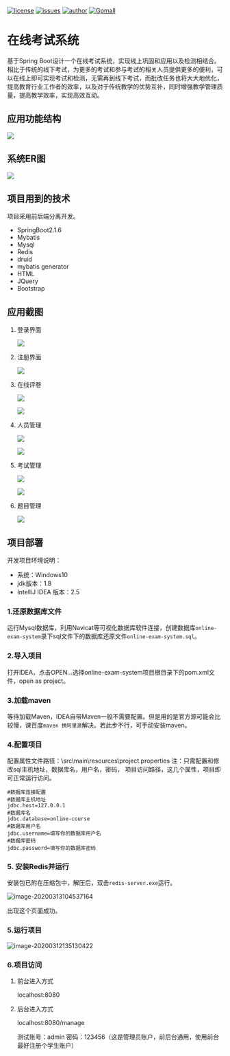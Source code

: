 [![license](https://img.shields.io/hexpm/l/plug.svg?style=flat-square)](https://github.com/2227324689/ToBeBetter/blob/master/LICENSE) [![issues](https://img.shields.io/bitbucket/issues-raw/2227324689/ToBeBetter.svg?style=flat-square)](https://github.com/blankjee/rail-ticketing-system/issues) [![author](https://img.shields.io/badge/author-blankjee-blue.svg?style=flat-square)](#) [![Gpmall](https://img.shields.io/badge/tech-springboot-red.svg?style=flat-square)](#)

# 在线考试系统

基于Spring Boot设计一个在线考试系统，实现线上巩固和应用以及检测相结合。相比于传统的线下考试，为更多的考试和参与考试的相关人员提供更多的便利，可以在线上即可实现考试和检测，无需再到线下考试，而批改任务也将大大地优化，提高教育行业工作者的效率，以及对于传统教学的优势互补，同时增强教学管理质量，提高教学效率，实现高效互动。

## 应用功能结构

![](https://gitee.com/blankjee/pic-bed/raw/master/images/20200520175424.png)

## 系统ER图

![](https://gitee.com/blankjee/pic-bed/raw/master/images/20200520181118.png)

## 项目用到的技术

项目采用前后端分离开发。 

* SpringBoot2.1.6
* Mybatis
* Mysql
* Redis
* druid
* mybatis generator
* HTML
* JQuery
* Bootstrap

## 应用截图

1. 登录界面

   ![](https://gitee.com/blankjee/pic-bed/raw/master/images/20200520175720.png)

2. 注册界面

   ![](https://gitee.com/blankjee/pic-bed/raw/master/images/20200520175738.png)

3. 在线评卷

   ![](https://gitee.com/blankjee/pic-bed/raw/master/images/20200520175855.png)

   ![](https://gitee.com/blankjee/pic-bed/raw/master/images/20200520175908.png)

4. 人员管理

   ![](https://gitee.com/blankjee/pic-bed/raw/master/images/20200520175948.png)

   ![](https://gitee.com/blankjee/pic-bed/raw/master/images/20200520180005.png)

5. 考试管理

   ![](https://gitee.com/blankjee/pic-bed/raw/master/images/20200520180027.png)

   ![](https://gitee.com/blankjee/pic-bed/raw/master/images/20200520180052.png)

6. 题目管理

   ![](https://gitee.com/blankjee/pic-bed/raw/master/images/20200520180126.png)

## 项目部署

开发项目环境说明：

- 系统：Windows10 
- jdk版本：1.8
- IntelliJ IDEA 版本：2.5

### 1.还原数据库文件

运行Mysql数据库，利用Navicat等可视化数据库软件连接，创建数据库`online-exam-system`录下sql文件下的数据库还原文件`online-exam-system.sql`。

### 2.导入项目

打开IDEA，点击OPEN...选择online-exam-system项目根目录下的pom.xml文件，open as project。

### 3.加载maven

等待加载Maven，IDEA自带Maven一般不需要配置。但是用的是官方源可能会比较慢，课百度`maven 换阿里源`解决。若此步不行，可手动安装maven。

### 4.配置项目

配置属性文件路径：\src\main\resources\project.properties
注：只需配置和修改sql主机地址，数据库名，用户名，密码， 项目访问路径，这几个属性，项目即可正常运行访问。

```
#数据库连接配置
#数据库主机地址
jdbc.host=127.0.0.1
#数据库名
jdbc.database=online-course
#数据库用户名
jdbc.username=填写你的数据库用户名
#数据库密码
jdbc.password=填写你的数据库密码
```

### 5. 安装Redis并运行

安装包已附在压缩包中，解压后，双击`redis-server.exe`运行。

![image-20200313104537164](C:\Users\huang\AppData\Roaming\Typora\typora-user-images\image-20200313104537164.png)

出现这个页面成功。

### 5.运行项目

![image-20200312135130422](C:\Users\huang\AppData\Roaming\Typora\typora-user-images\image-20200312135130422.png)

### 6.项目访问

1. 前台进入方式

   localhost:8080

2. 后台进入方式

   localhost:8080/manage

   测试账号：admin 密码：123456（这是管理员账户，前后台通用，使用前台最好注册个学生账户）

